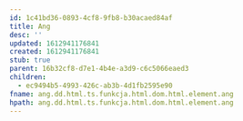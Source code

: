 ```yaml
---
id: 1c41bd36-0893-4cf8-9fb8-b30acaed84af
title: Ang
desc: ''
updated: 1612941176841
created: 1612941176841
stub: true
parent: 16b32cf8-d7e1-4b4e-a3d9-c6c5066eaed3
children:
  - ec9494b5-4993-426c-ab3b-4d1fb2595e90
fname: ang.dd.html.ts.funkcja.html.dom.html.element.ang
hpath: ang.dd.html.ts.funkcja.html.dom.html.element.ang
---
```



